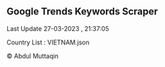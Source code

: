 

## Google Trends Keywords Scraper 
 
Last Update 27-03-2023 , 21:37:05

Country List :
VIETNAM.json



© Abdul Muttaqin 
